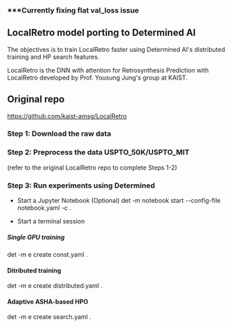 ### ***Currently fixing flat val_loss issue

## LocalRetro model porting to Determined AI 
The objectives is to train LocalRetro faster using Determined AI's distributed training and HP search features.  

LocalRetro is the DNN with attention for Retrosynthesis Prediction with LocalRetro developed by Prof. Yousung Jung's group at KAIST.

## Original repo 
https://github.com/kaist-amsg/LocalRetro

### Step 1: Download the raw data 

### Step 2: Preprocess the data USPTO_50K/USPTO_MIT
(refer to the original LocalRetro repo to complete Steps 1-2)

### Step 3: Run experiments using Determined

- Start a Jupyter Notebook (Optional)
det -m <master-address> notebook start --config-file notebook.yaml -c .

- Start a terminal session

##### Single GPU training 
det -m <master-address> e create const.yaml .   

#### Ditributed training 
det -m <master-address> e create distributed.yaml . 

#### Adaptive ASHA-based HPO
det -m <master-address> e create search.yaml . 
